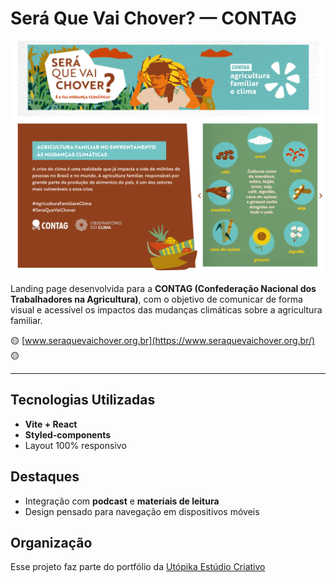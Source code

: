 # Será Que Vai Chover? — CONTAG

![Imagem do site](https://raw.githubusercontent.com/felipedfe/felipedfe/refs/heads/main/assets/contag2.png)

Landing page desenvolvida para a **CONTAG (Confederação Nacional dos Trabalhadores na Agricultura)**, com o objetivo de comunicar de forma visual e acessível os impactos das mudanças climáticas sobre a agricultura familiar.

🟡 [www.seraquevaichover.org.br](https://www.seraquevaichover.org.br/) 🟡

---

## Tecnologias Utilizadas

- **Vite + React**
- **Styled-components**
- Layout 100% responsivo




## Destaques

- Integração com **podcast** e **materiais de leitura**
- Design pensado para navegação em dispositivos móveis




## Organização

Esse projeto faz parte do portfólio da [Utópika Estúdio Criativo](https://utopika.com.br)
